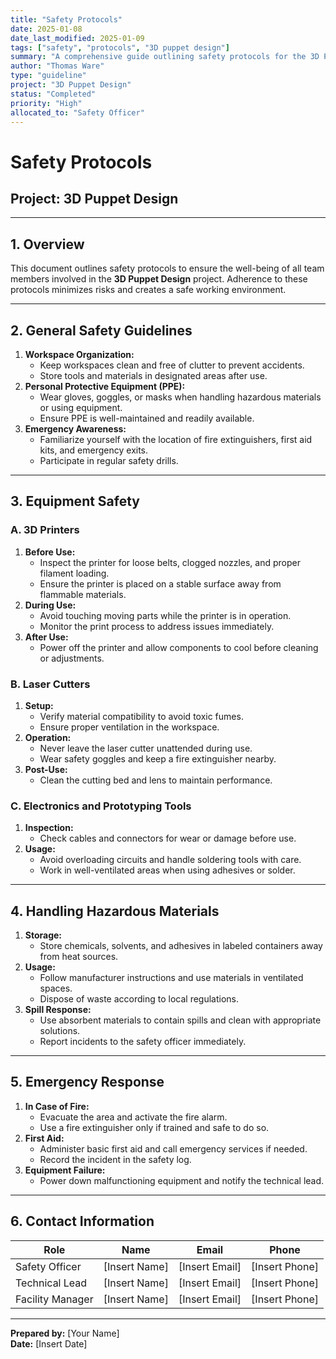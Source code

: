 ```yaml
---
title: "Safety Protocols"
date: 2025-01-08
date_last_modified: 2025-01-09
tags: ["safety", "protocols", "3D puppet design"]
summary: "A comprehensive guide outlining safety protocols for the 3D Puppet Design project, ensuring risk mitigation and a secure working environment."
author: "Thomas Ware"
type: "guideline"
project: "3D Puppet Design"
status: "Completed"
priority: "High"
allocated_to: "Safety Officer"
---
```

# **Safety Protocols**

## **Project:** 3D Puppet Design

---

## **1. Overview**
This document outlines safety protocols to ensure the well-being of all team members involved in the **3D Puppet Design** project. Adherence to these protocols minimizes risks and creates a safe working environment.

---

## **2. General Safety Guidelines**
1. **Workspace Organization:**
   - Keep workspaces clean and free of clutter to prevent accidents.
   - Store tools and materials in designated areas after use.
2. **Personal Protective Equipment (PPE):**
   - Wear gloves, goggles, or masks when handling hazardous materials or using equipment.
   - Ensure PPE is well-maintained and readily available.
3. **Emergency Awareness:**
   - Familiarize yourself with the location of fire extinguishers, first aid kits, and emergency exits.
   - Participate in regular safety drills.

---

## **3. Equipment Safety**

### **A. 3D Printers**
1. **Before Use:**
   - Inspect the printer for loose belts, clogged nozzles, and proper filament loading.
   - Ensure the printer is placed on a stable surface away from flammable materials.
2. **During Use:**
   - Avoid touching moving parts while the printer is in operation.
   - Monitor the print process to address issues immediately.
3. **After Use:**
   - Power off the printer and allow components to cool before cleaning or adjustments.

### **B. Laser Cutters**
1. **Setup:**
   - Verify material compatibility to avoid toxic fumes.
   - Ensure proper ventilation in the workspace.
2. **Operation:**
   - Never leave the laser cutter unattended during use.
   - Wear safety goggles and keep a fire extinguisher nearby.
3. **Post-Use:**
   - Clean the cutting bed and lens to maintain performance.

### **C. Electronics and Prototyping Tools**
1. **Inspection:**
   - Check cables and connectors for wear or damage before use.
2. **Usage:**
   - Avoid overloading circuits and handle soldering tools with care.
   - Work in well-ventilated areas when using adhesives or solder.

---

## **4. Handling Hazardous Materials**
1. **Storage:**
   - Store chemicals, solvents, and adhesives in labeled containers away from heat sources.
2. **Usage:**
   - Follow manufacturer instructions and use materials in ventilated spaces.
   - Dispose of waste according to local regulations.
3. **Spill Response:**
   - Use absorbent materials to contain spills and clean with appropriate solutions.
   - Report incidents to the safety officer immediately.

---

## **5. Emergency Response**
1. **In Case of Fire:**
   - Evacuate the area and activate the fire alarm.
   - Use a fire extinguisher only if trained and safe to do so.
2. **First Aid:**
   - Administer basic first aid and call emergency services if needed.
   - Record the incident in the safety log.
3. **Equipment Failure:**
   - Power down malfunctioning equipment and notify the technical lead.

---

## **6. Contact Information**
| **Role**                | **Name**             | **Email**                     | **Phone**         |
|-------------------------|----------------------|-------------------------------|-------------------|
| Safety Officer          | [Insert Name]       | [Insert Email]                | [Insert Phone]    |
| Technical Lead          | [Insert Name]       | [Insert Email]                | [Insert Phone]    |
| Facility Manager        | [Insert Name]       | [Insert Email]                | [Insert Phone]    |

---

**Prepared by:** [Your Name]  
**Date:** [Insert Date]